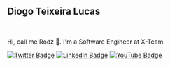<h2>Diogo Teixeira Lucas</h2>

</br>

Hi, call me Rodz 👋. I'm a Software Engineer at X-Team

[![Twitter Badge](https://img.shields.io/twitter/follow/guilherme_rodz?color=%cdb89d&label=%40guilherme_rodz&logo=twitter&logoColor=white&style=for-the-badge)](https://twitter.com/guilherme_rodz)
[![LinkedIn Badge](https://img.shields.io/badge/linkedin--%2300EBEB?style=for-the-badge&logo=linkedin&logoColor=#cdb89d)](https://linkedin.com/in/guilhermerodz)
[![YouTube Badge](https://img.shields.io/badge/youtube--%2300EBEB?style=for-the-badge&logo=youtube)](https://youtube.com/guilhermerodz)

<!--
**diogolucasz/diogolucasz** is a ✨ _special_ ✨ repository because its `README.md` (this file) appears on your GitHub profile.

Here are some ideas to get you started:

- 🔭 I’m currently working on ...
- 🌱 I’m currently learning ...
- 👯 I’m looking to collaborate on ...
- 🤔 I’m looking for help with ...
- 💬 Ask me about ...
- 📫 How to reach me: ...
- 😄 Pronouns: ...
- ⚡ Fun fact: ...
-->
